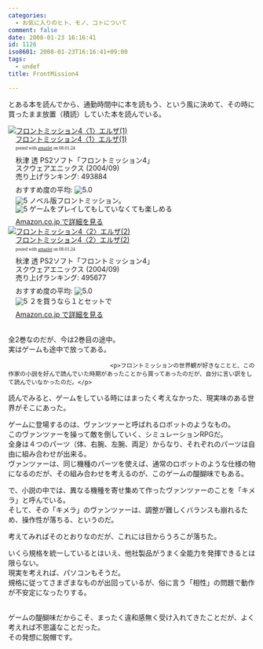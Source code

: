 ```yaml
---
categories:
  - お気に入りのヒト、モノ、コトについて
comment: false
date: 2008-01-23 16:16:41
id: 1126
iso8601: 2008-01-23T16:16:41+09:00
tags:
  - undef
title: FrontMission4

---
```


<div class="entry-body">
                                 <p>とある本を読んでから、通勤時間中に本を読もう、という風に決めて、その時に買ったまま放置（積読）していた本を読んでいる。</p>

<div class="amazlet-box" style="margin-bottom:0px;"><div class="amazlet-image" style="float:left;"><a href="http://www.amazon.co.jp/exec/obidos/ASIN/4757512899/nqounet-22/ref=nosim/" name="amazletlink" id="amazletlink"><img src="http://images-jp.amazon.com/images/G/09/icons/books/comingsoon_books.gif" alt="フロントミッション4〈1〉エルザ(1)" style="border: none;" /></a></div><div class="amazlet-info" style="float:left;margin-left:15px;line-height:120%"><div class="amazlet-name" style="margin-bottom:10px;line-height:120%"><a href="http://www.amazon.co.jp/exec/obidos/ASIN/4757512899/nqounet-22/ref=nosim/" name="amazletlink" id="amazletlink">フロントミッション4〈1〉エルザ(1)</a><div class="amazlet-powered-date" style="font-size:7pt;margin-top:5px;font-family:verdana;line-height:120%">posted with <a href="http://app.amazlet.com/amazlet/" title="フロントミッション4〈1〉エルザ(1)">amazlet</a> on 08.01.24</div></div><div class="amazlet-detail">秋津 透 PS2ソフト「フロントミッション4」 <br />スクウェアエニックス (2004/09)<br />売り上げランキング: 493884<br /></div><div class="amazlet-review" style="margin-top:10px; margin-bottom:10px"><div class="amazlet-review-average" style="margin-bottom:5px">おすすめ度の平均: <img src="http://images-jp.amazon.com/images/G/09/x-locale/common/customer-reviews/stars-5-0.gif" alt="5.0" /></div><img src="http://images-jp.amazon.com/images/G/09/x-locale/common/customer-reviews/stars-5-0.gif" alt="5" /> ノベル版フロントミッション。<br /><img src="http://images-jp.amazon.com/images/G/09/x-locale/common/customer-reviews/stars-5-0.gif" alt="5" /> ゲームをプレイしてもしていなくても楽しめる<br /></div><div class="amazlet-link" style="margin-top: 5px"><a href="http://www.amazon.co.jp/exec/obidos/ASIN/4757512899/nqounet-22/ref=nosim/" name="amazletlink" id="amazletlink">Amazon.co.jp で詳細を見る</a></div></div><div class="amazlet-footer" style="clear: left"></div></div>

<div class="amazlet-box" style="margin-bottom:0px;"><div class="amazlet-image" style="float:left;"><a href="http://www.amazon.co.jp/exec/obidos/ASIN/4757512902/nqounet-22/ref=nosim/" name="amazletlink" id="amazletlink"><img src="http://images-jp.amazon.com/images/G/09/icons/books/comingsoon_books.gif" alt="フロントミッション4〈2〉エルザ(2)" style="border: none;" /></a></div><div class="amazlet-info" style="float:left;margin-left:15px;line-height:120%"><div class="amazlet-name" style="margin-bottom:10px;line-height:120%"><a href="http://www.amazon.co.jp/exec/obidos/ASIN/4757512902/nqounet-22/ref=nosim/" name="amazletlink" id="amazletlink">フロントミッション4〈2〉エルザ(2)</a><div class="amazlet-powered-date" style="font-size:7pt;margin-top:5px;font-family:verdana;line-height:120%">posted with <a href="http://app.amazlet.com/amazlet/" title="フロントミッション4〈2〉エルザ(2)">amazlet</a> on 08.01.24</div></div><div class="amazlet-detail">秋津 透 PS2ソフト「フロントミッション4」 <br />スクウェアエニックス (2004/09)<br />売り上げランキング: 495677<br /></div><div class="amazlet-review" style="margin-top:10px; margin-bottom:10px"><div class="amazlet-review-average" style="margin-bottom:5px">おすすめ度の平均: <img src="http://images-jp.amazon.com/images/G/09/x-locale/common/customer-reviews/stars-5-0.gif" alt="5.0" /></div><img src="http://images-jp.amazon.com/images/G/09/x-locale/common/customer-reviews/stars-5-0.gif" alt="5" /> ２を買うなら１とセットで<br /></div><div class="amazlet-link" style="margin-top: 5px"><a href="http://www.amazon.co.jp/exec/obidos/ASIN/4757512902/nqounet-22/ref=nosim/" name="amazletlink" id="amazletlink">Amazon.co.jp で詳細を見る</a></div></div><div class="amazlet-footer" style="clear: left"></div></div>

<p><br />
全2巻なのだが、今は2巻目の途中。<br />
実はゲームも途中で放ってある。<br /></p>
                              
                                 <p>フロントミッションの世界観が好きなことと、この作家の小説を好んで読んでいた時期があったことから買ってあったのだが、自分に言い訳をして読んでいなかったのだ。</p>

<p>読んでみると、ゲームをしている時にはまったく考えなかった、現実味のある世界がそこにあった。</p>

<p>ゲームに登場するのは、ヴァンツァーと呼ばれるロボットのようなもの。<br />
このヴァンツァーを操って敵を倒していく、シミュレーションRPGだ。<br />
全身は４つのパーツ（体、右腕、左腕、両足）からなり、それぞれのパーツは自由に組み合わせが出来る。<br />
ヴァンツァーは、同じ機種のパーツを使えば、通常のロボットのような仕様の物になるのだが、その組み合わせを考えるのが、このゲームの醍醐味でもある。</p>

<p>で、小説の中では、異なる機種を寄せ集めて作ったヴァンツァーのことを「キメラ」と呼んでいる。<br />
そして、その「キメラ」のヴァンツァーは、調整が難しくバランスも崩れるため、操作性が落ちる、というのだ。</p>

<p>考えてみればそのとおりなのだが、これには目からうろこが落ちた。</p>

<p>いくら規格を統一しているとはいえ、他社製品がうまく全能力を発揮できるとは限らない。<br />
現実を考えれば、パソコンもそうだ。<br />
規格に従ってさまざまなものが出回っているが、俗に言う「相性」の問題で動作が不安定になったりする。</p>

<p><br />
ゲームの醍醐味だからこそ、まったく違和感無く受け入れてきたことだが、よく考えれば不思議なことだった。<br />
その発想に脱帽です。<br /></p>
                              </div>
    	